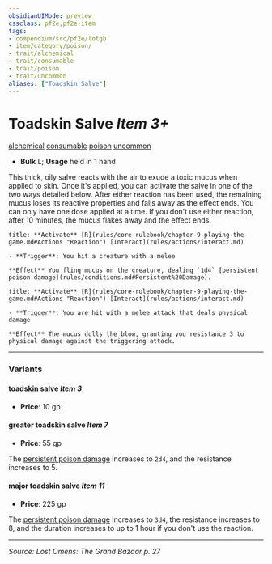 ```yaml
---
obsidianUIMode: preview
cssclass: pf2e,pf2e-item
tags:
- compendium/src/pf2e/lotgb
- item/category/poison/
- trait/alchemical
- trait/consumable
- trait/poison
- trait/uncommon
aliases: ["Toadskin Salve"]
---
```

# Toadskin Salve *Item 3+*  
[alchemical](alchemical.md "Alchemical Item Trait")  [consumable](consumable.md "Consumable Item Trait")  [poison](Reference/Rules/Traits/poison.md "Poison Effect Trait")  [uncommon](uncommon.md "Uncommon Rarity Trait")  

- **Bulk** L; **Usage** held in 1 hand

This thick, oily salve reacts with the air to exude a toxic mucus when applied to skin. Once it's applied, you can activate the salve in one of the two ways detailed below. After either reaction has been used, the remaining mucus loses its reactive properties and falls away as the effect ends. You can only have one dose applied at a time. If you don't use either reaction, after 10 minutes, the mucus flakes away and the effect ends.

```ad-embed-ability
title: **Activate** [R](rules/core-rulebook/chapter-9-playing-the-game.md#Actions "Reaction") [Interact](rules/actions/interact.md)

- **Trigger**: You hit a creature with a melee

**Effect** You fling mucus on the creature, dealing `1d4` [persistent poison damage](rules/conditions.md#Persistent%20Damage).
```

```ad-embed-ability
title: **Activate** [R](rules/core-rulebook/chapter-9-playing-the-game.md#Actions "Reaction") [Interact](rules/actions/interact.md)

- **Trigger**: You are hit with a melee attack that deals physical damage

**Effect** The mucus dulls the blow, granting you resistance 3 to physical damage against the triggering attack.
```

---

### Variants

#### toadskin salve *Item 3*

- **Price**: 10 gp

#### greater toadskin salve *Item 7*

- **Price**: 55 gp

The [persistent poison damage](conditions.md#Persistent%20Damage) increases to `2d4`, and the resistance increases to 5.

#### major toadskin salve *Item 11*

- **Price**: 225 gp

The [persistent poison damage](conditions.md#Persistent%20Damage) increases to `3d4`, the resistance increases to 8, and the duration increases to up to 1 hour if you don't use the reaction.

---
*Source: Lost Omens: The Grand Bazaar p. 27*